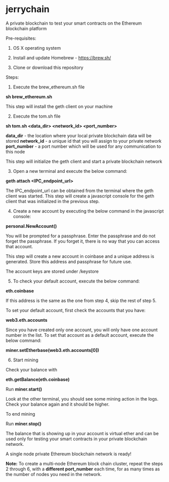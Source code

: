 # jerrychain
A private blockchain to test your smart contracts on the Ethereum blockchain platform

Pre-requisites:

1) OS X operating system

2) Install and update Homebrew - https://brew.sh/

3) Clone or download this repository

Steps:

1) Execute the brew_ethereum.sh file

**sh brew_ethereum.sh**

This step will install the geth client on your machine

2) Execute the tom.sh file

**sh tom.sh <data_dir> <network_id> <port_number>**

**data_dir** - the location where your local private blockchain data will be stored
**network_id** - a unique id that you will assign to your private network
**port_number** - a port number which will be used for any communication to this node

This step will initialize the geth client and start a private blockchain network

3) Open a new terminal and execute the below command:

**geth attach <IPC_endpoint_url>**

The IPC_endpoint_url can be obtained from the terminal where the geth client was started. This step will create a javascript console for the geth client that was initialized in the previous step.

4) Create a new account by executing the below command in the javascript console:

**personal.NewAccount()**

You will be prompted for a passphrase. Enter the passphrase and do not forget the passphrase. If you forget it, there is no way that you can access that account. 

This step will create a new account in coinbase and a unique address is generated. Store this address and passphrase for future use.

The account keys are stored under <DATADIR>/keystore

5) To check your default account, execute the below command:

**eth.coinbase**

If this address is the same as the one from step 4, skip the rest of step 5.

To set your default account, first check the accounts that you have:

**web3.eth.accounts**

Since you have created only one account, you will only have one account number in the list. To set that account as a default account, execute the below command:

**miner.setEtherbase(web3.eth.accounts[0])**

6) Start mining

Check your balance with 

**eth.getBalance(eth.coinbase)**

Run  **miner.start()**

Look at the other terminal, you should see some mining action in the logs. Check your balance again and it should be higher.

To end mining 

Run   **miner.stop()**

The balance that is showing up in your account is virtual ether and can be used only for testing your smart contracts in your private blockchain network.

A single node private Ethereum blockchain network is ready!

**Note:** To create a multi-node Ethereum block chain cluster, repeat the steps 2 through 6, with a **different port_number** each time, for as many times as the number of nodes you need in the network.
